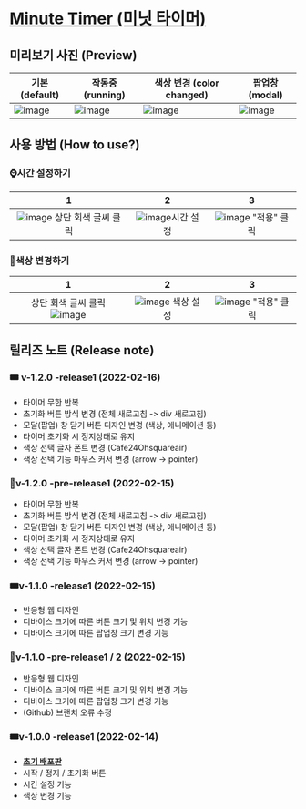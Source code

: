 # [Minute Timer (미닛 타이머)](https://eggjini.github.io/minute-timer)

## 미리보기 사진 (Preview)
|기본 (default)|작동중 (running)|색상 변경 (color changed)|팝업창 (modal)|
|---|---|---|---|
|![image](https://user-images.githubusercontent.com/87926758/153971077-6d66166e-0144-4255-9a56-6052f483cb84.png)|![image](https://user-images.githubusercontent.com/87926758/153970513-ba24e0e0-99d8-4fe2-8450-24b9378fb12e.png)|![image](https://user-images.githubusercontent.com/87926758/153971223-6ddfb3f7-bda9-472a-a4e0-af72bd6d6e17.png)|![image](https://user-images.githubusercontent.com/87926758/153971253-a6791386-ec78-40b7-8f7b-f090e8df3413.png)|

## 사용 방법 (How to use?)
### ⌚시간 설정하기
|1|2|3|
|:---:|:---:|:---:|
|![image](https://user-images.githubusercontent.com/87926758/153972174-47dc5c4b-0658-4d0f-b866-fbdb0937cb6e.png) 상단 회색 글씨 클릭|![image](https://user-images.githubusercontent.com/87926758/153972376-aa1823a4-b05a-41fd-8f67-3b863a9b45c7.png)시간 설정|![image](https://user-images.githubusercontent.com/87926758/153972400-2ee59466-7432-4d35-b289-df258821183a.png) "적용" 클릭|

### 🎨색상 변경하기
|1|2|3|
|:---:|:---:|:---:|
|상단 회색 글씨 클릭 ![image](https://user-images.githubusercontent.com/87926758/153972174-47dc5c4b-0658-4d0f-b866-fbdb0937cb6e.png) |![image](https://user-images.githubusercontent.com/87926758/153972609-77f865e5-c6a5-431e-8fbd-15c85eeca138.png) 색상 설정|![image](https://user-images.githubusercontent.com/87926758/153972400-2ee59466-7432-4d35-b289-df258821183a.png) "적용" 클릭|

## 릴리즈 노트 (Release note)

### 🎟️ v-1.2.0 -release1 (2022-02-16)
- 타이머 무한 반복
- 초기화 버튼 방식 변경 (전체 새로고침 -> div 새로고침)
- 모달(팝업) 창 닫기 버튼 디자인 변경 (색상, 애니메이션 등)
- 타이머 초기화 시 정지상태로 유지
- 색상 선택 글자 폰트 변경 (Cafe24Ohsquareair)
- 색상 선택 기능 마우스 커서 변경 (arrow -> pointer)


### 🎫v-1.2.0 -pre-release1 (2022-02-15)
- 타이머 무한 반복
- 초기화 버튼 방식 변경 (전체 새로고침 -> div 새로고침)
- 모달(팝업) 창 닫기 버튼 디자인 변경 (색상, 애니메이션 등)
- 타이머 초기화 시 정지상태로 유지
- 색상 선택 글자 폰트 변경 (Cafe24Ohsquareair)
- 색상 선택 기능 마우스 커서 변경 (arrow -> pointer)

### 🎟️v-1.1.0 -release1 (2022-02-15)
- 반응형 웹 디자인
- 디바이스 크기에 따른 버튼 크기 및 위치 변경 기능
- 디바이스 크기에 따른 팝업창 크기 변경 기능

### 🎫v-1.1.0 -pre-release1 / 2 (2022-02-15)
- 반응형 웹 디자인
- 디바이스 크기에 따른 버튼 크기 및 위치 변경 기능
- 디바이스 크기에 따른 팝업창 크기 변경 기능
- (Github) 브랜치 오류 수정

### 🎟️v-1.0.0 -release1 (2022-02-14)
- <u>**초기 배포판**</u>
- 시작 / 정지 / 초기화 버튼
- 시간 설정 기능
- 색상 변경 기능
